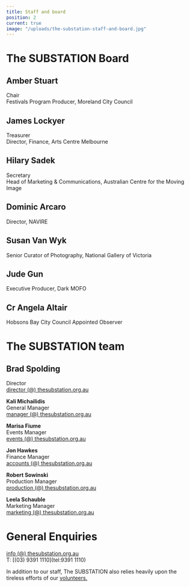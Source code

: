 ```yaml
---
title: Staff and board
position: 2
current: true
image: "/uploads/the-substation-staff-and-board.jpg"
---
```


# The SUBSTATION Board<br>

## **Amber Stuart** <br>
Chair<br>
Festivals Program Producer, Moreland City Council<br>

## **James Lockyer** <br>
Treasurer<br>
Director, Finance, Arts Centre Melbourne<br>

## **Hilary Sadek** <br>
Secretary<br>
Head of Marketing & Communications, Australian Centre for the Moving Image <br>

## **Dominic Arcaro** <br>
Director, NAVIRE <br>

## **Susan Van Wyk**<br>
Senior Curator of Photography, National Gallery of Victoria <br>

## **Jude Gun**<br>
Executive Producer, Dark MOFO<br>

## **Cr Angela Altair**<br>
Hobsons Bay City Council Appointed Observer<br>




# The SUBSTATION team<br>

## **Brad Spolding**<br>
Director<br>
[director (@) thesubstation.org.au](mailto:director@thesubstation.org.au)

**Kali Michailidis**<br>
General Manager<br>
[manager (@) thesubstation.org.au](mailto:manager@thesubstation.org.au)

**Marisa Fiume** <br>
Events Manager<br>
[events (@) thesubstation.org.au](mailto:events@thesubstation.org.au)

**Jon Hawkes** <br>
Finance Manager<br>
[accounts (@) thesubstation.org.au](mailto:accounts@thesubstation.org.au)

**Robert Sowinski** <br>
Production Manager<br>
[production (@) thesubstation.org.au](mailto:production@thesubstation.org.au)

**Leela Schauble** <br>
Marketing Manager<br>
[marketing (@) thesubstation.org.au](mailto:marketing@thesubstation.org.au)



# General Enquiries<br>
[info (@) thesubstation.org.au](mailto:info@thesubstation.org.au)<br>
T: [(03) 9391 1110](tel:9391 1110)

In addition to our staff, The SUBSTATION also relies heavily upon the tireless efforts of our [volunteers.](https://thesubstation.org.au/about/volunteer/)
